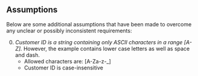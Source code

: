 
Assumptions
-----------

Below are some additional assumptions that have been made to overcome any
unclear or possibly inconsistent requirements:

0. _Customer ID is a string containing only ASCII characters in a range [A-Z]._ 
However, the example contains lower case letters as well as space and dash. 
    * Allowed characters are: [A-Za-z\-_]
    * Customer ID is case-insensitive
